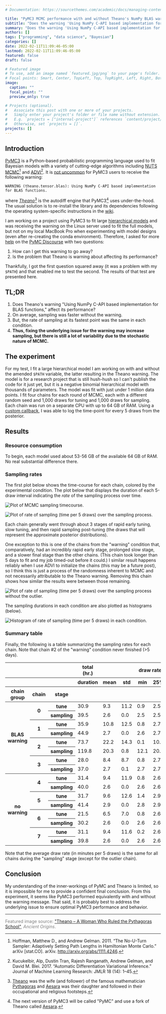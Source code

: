 ```yaml
---
# Documentation: https://sourcethemes.com/academic/docs/managing-content/

title: "PyMC3 MCMC performance with and without Theano's NumPy BLAS warning"
subtitle: "Does the warning 'Using NumPy C-API based implementation for BLAS functions' from Theano when using PyMC3 affect the performance of MCMC?"
summary: "Does the warning 'Using NumPy C-API based implementation for BLAS functions' from Theano when using PyMC3 affect the performance of MCMC?"
authors: []
tags: ["programming", "data science", "Bayesian"]
categories: []
date: 2022-02-11T11:09:46-05:00
lastmod: 2022-02-11T11:09:46-05:00
featured: false
draft: false

# Featured image
# To use, add an image named `featured.jpg/png` to your page's folder.
# Focal points: Smart, Center, TopLeft, Top, TopRight, Left, Right, BottomLeft, Bottom, BottomRight.
image:
  caption: ""
  focal_point: ""
  preview_only: true

# Projects (optional).
#   Associate this post with one or more of your projects.
#   Simply enter your project's folder or file name without extension.
#   E.g. `projects = ["internal-project"]` references `content/project/deep-learning/index.md`.
#   Otherwise, set `projects = []`.
projects: []
---
```


## Introduction

[PyMC3](https://docs.pymc.io/en/v3/) is a Python-based probabilistic programming language used to fit Bayesian models with a variety of cutting-edge algorithms including [NUTS MCMC](http://www.stat.columbia.edu/~gelman/research/published/nuts.pdf)[^1] and [ADVI](https://arxiv.org/abs/1603.00788)[^2].
It is [not uncommon](https://discourse.pymc.io/search?q=Using%20NumPy%20C-API%20based%20implementation%20for%20BLAS%20functions) for PyMC3 users to receive the following warning:

[^1]: Hoffman, Matthew D., and Andrew Gelman. 2011. “The No-U-Turn Sampler: Adaptively Setting Path Lengths in Hamiltonian Monte Carlo.” arXiv [stat.CO]. arXiv. <http://arxiv.org/abs/1111.4246>.
[^2]: Kucukelbir, Alp, Dustin Tran, Rajesh Ranganath, Andrew Gelman, and David M. Blei. 2017. “Automatic Differentiation Variational Inference.” Journal of Machine Learning Research: JMLR 18 (14): 1–45.

```text
WARNING (theano.tensor.blas): Using NumPy C-API based implementation
for BLAS functions.
```

where [*Theano*](https://github.com/Theano/Theano)[^3] is the autodiff engine that PyMC3[^4] uses under-the-hood.
The usual solution is to re-install the library and its dependencies following the operating system-specific instructions in the [wiki](https://github.com/pymc-devs/pymc/wiki).

[^3]: [Theano](https://en.wikipedia.org/wiki/Theano_(philosopher)) was the wife (and follower) of the famous mathematician [Pythagoras](https://en.wikipedia.org/wiki/Pythagoras) and [Aesara](https://en.wikipedia.org/wiki/Aesara) was their daughter and followed in their occupational and religious footsteps.
[^4]: The next version of PyMC3 will be called "PyMC" and use a fork of Theano called [Aesara](https://github.com/aesara-devs/aesara).

I am working on a project using PyMC3 to fit large [hierarchical models](https://docs.pymc.io/en/v3/pymc-examples/examples/case_studies/multilevel_modeling.html) and was receiving the warning on the Linux server used to fit the full models, but not on my local MacBook Pro when experimenting with model designs (even after re-creating the conda environment).
Therefore, I asked for more [help](https://discourse.pymc.io/t/numpy-c-api-based-implementation-for-blas-functions-is-it-a-problem/8690) on the [PyMC Discourse](https://discourse.pymc.io) with two questions:

1. How can I get this warning to go away?
2. Is the problem that Theano is warning about affecting its performance?

Thankfully, I got the first question squared away (it was a problem with my `$PATH`) and that enabled me to test the second.
The results of that test are presented here.

## TL;DR

1. Does Theano's warning "Using NumPy C-API based implementation for BLAS functions," affect its performance?
2. On average, sampling was faster without the warning.
3. But, the rate of sampling at its fastest point was the same in each condition.
4. **Thus, fixing the underlying issue for the warning may increase sampling, but there is still a lot of variability due to the stochastic nature of MCMC.**

## The experiment

For my test, I fit a large hierarchical model I am working on with and without the amended `$PATH` variable, the latter resulting in the Theano warning.
The model is for a research project that is still hush-hush so I can't publish the code for it just yet, but it is a negative binomial hierarchical model with thousands of parameters.
The model was fit with just under 1 million data points.
I fit four chains for each round of MCMC, each with a different random seed and 1,000 draws for tuning and 1,000 draws for sampling.
Each chain was run on a separate CPU with up to 64 GB of RAM.
Using a [custom callback](https://docs.pymc.io/en/v3/pymc-examples/examples/pymc3_howto/sampling_callback.html), I was able to log the time-point for every 5 draws from the posterior.

## Results

### Resource consumption

To begin, each model used about 53-56 GB of the available 64 GB of RAM.
No real substantial difference there.

### Sampling rates

The first plot below shows the time-course for each chain, colored by the experimental condition.
The plot below that displays the duration of each 5-draw interval indicating the *rate* of the sampling process over time.

![Plot of MCMC sampling timecourse.](assets/010_010_pymc3-callback-tracking_21_0.png)

![Plot of rate of sampling (time per 5 draws) over the sampling process.](assets/010_010_pymc3-callback-tracking_25_0.png)

Each chain generally went through about 3 stages of rapid early tuning, slow tuning, and then rapid sampling post-tuning (the draws that will represent the approximate posterior distributions).

One exception to this is one of the chains from the "warning" condition that, comparatively, had an incredibly rapid early stage, prolonged slow stage, and a slower final stage than the other chains. (This chain took longer than 5 days to fit and my job timed-out before it could.)
I similar result happens reliably when I use ADVI to initialize the chains (this may be a future post), so I think this is just a process of the randomness inherent to MCMC and not necessarily attributable to the Theano warning.
Removing this chain shows how similar the results were between those remaining.

![Plot of rate of sampling (time per 5 draws) over the sampling process without the outlier.](assets/010_010_pymc3-callback-tracking_27_0.png)

The sampling durations in each condition are also plotted as histograms (below).

![Histogram of rate of sampling (time per 5 draws) in each condition.](assets/010_010_pymc3-callback-tracking_28_1.png)

### Summary table

Finally, the following is a table summarizing the sampling rates for each chain.
Note that chain #2 of the "warning" condition never finished (>5 days).

<style type="text/css">
</style>
<table id="T_ab270_">
  <thead>
    <tr>
      <th class="blank" >&nbsp;</th>
      <th class="blank" >&nbsp;</th>
      <th class="blank level0" >&nbsp;</th>
      <th class="col_heading level0 col0" >total (hr.)</th>
      <th class="col_heading level0 col1" colspan="7">draw rate (min.)</th>
    </tr>
    <tr>
      <th class="blank" >&nbsp;</th>
      <th class="blank" >&nbsp;</th>
      <th class="blank level1" >&nbsp;</th>
      <th class="col_heading level1 col0" >duration</th>
      <th class="col_heading level1 col1" >mean</th>
      <th class="col_heading level1 col2" >std</th>
      <th class="col_heading level1 col3" >min</th>
      <th class="col_heading level1 col4" >25%</th>
      <th class="col_heading level1 col5" >50%</th>
      <th class="col_heading level1 col6" >75%</th>
      <th class="col_heading level1 col7" >max</th>
    </tr>
    <tr>
      <th class="index_name level0" >chain group</th>
      <th class="index_name level1" >chain</th>
      <th class="index_name level2" >stage</th>
      <th class="blank col0" >&nbsp;</th>
      <th class="blank col1" >&nbsp;</th>
      <th class="blank col2" >&nbsp;</th>
      <th class="blank col3" >&nbsp;</th>
      <th class="blank col4" >&nbsp;</th>
      <th class="blank col5" >&nbsp;</th>
      <th class="blank col6" >&nbsp;</th>
      <th class="blank col7" >&nbsp;</th>
    </tr>
  </thead>
  <tbody>
    <tr>
      <th id="T_ab270_level0_row0" class="row_heading level0 row0" rowspan="8">BLAS warning</th>
      <th id="T_ab270_level1_row0" class="row_heading level1 row0" rowspan="2">0</th>
      <th id="T_ab270_level2_row0" class="row_heading level2 row0" >tune</th>
      <td id="T_ab270_row0_col0" class="data row0 col0" >30.9</td>
      <td id="T_ab270_row0_col1" class="data row0 col1" >9.3</td>
      <td id="T_ab270_row0_col2" class="data row0 col2" >11.2</td>
      <td id="T_ab270_row0_col3" class="data row0 col3" >0.9</td>
      <td id="T_ab270_row0_col4" class="data row0 col4" >2.5</td>
      <td id="T_ab270_row0_col5" class="data row0 col5" >2.6</td>
      <td id="T_ab270_row0_col6" class="data row0 col6" >10.1</td>
      <td id="T_ab270_row0_col7" class="data row0 col7" >40.5</td>
    </tr>
    <tr>
      <th id="T_ab270_level2_row1" class="row_heading level2 row1" >sampling</th>
      <td id="T_ab270_row1_col0" class="data row1 col0" >39.5</td>
      <td id="T_ab270_row1_col1" class="data row1 col1" >2.6</td>
      <td id="T_ab270_row1_col2" class="data row1 col2" >0.0</td>
      <td id="T_ab270_row1_col3" class="data row1 col3" >2.5</td>
      <td id="T_ab270_row1_col4" class="data row1 col4" >2.5</td>
      <td id="T_ab270_row1_col5" class="data row1 col5" >2.6</td>
      <td id="T_ab270_row1_col6" class="data row1 col6" >2.6</td>
      <td id="T_ab270_row1_col7" class="data row1 col7" >2.6</td>
    </tr>
    <tr>
      <th id="T_ab270_level1_row2" class="row_heading level1 row2" rowspan="2">1</th>
      <th id="T_ab270_level2_row2" class="row_heading level2 row2" >tune</th>
      <td id="T_ab270_row2_col0" class="data row2 col0" >35.9</td>
      <td id="T_ab270_row2_col1" class="data row2 col1" >10.8</td>
      <td id="T_ab270_row2_col2" class="data row2 col2" >12.5</td>
      <td id="T_ab270_row2_col3" class="data row2 col3" >0.8</td>
      <td id="T_ab270_row2_col4" class="data row2 col4" >2.7</td>
      <td id="T_ab270_row2_col5" class="data row2 col5" >2.7</td>
      <td id="T_ab270_row2_col6" class="data row2 col6" >10.5</td>
      <td id="T_ab270_row2_col7" class="data row2 col7" >42.6</td>
    </tr>
    <tr>
      <th id="T_ab270_level2_row3" class="row_heading level2 row3" >sampling</th>
      <td id="T_ab270_row3_col0" class="data row3 col0" >44.9</td>
      <td id="T_ab270_row3_col1" class="data row3 col1" >2.7</td>
      <td id="T_ab270_row3_col2" class="data row3 col2" >0.0</td>
      <td id="T_ab270_row3_col3" class="data row3 col3" >2.6</td>
      <td id="T_ab270_row3_col4" class="data row3 col4" >2.7</td>
      <td id="T_ab270_row3_col5" class="data row3 col5" >2.7</td>
      <td id="T_ab270_row3_col6" class="data row3 col6" >2.7</td>
      <td id="T_ab270_row3_col7" class="data row3 col7" >2.8</td>
    </tr>
    <tr>
      <th id="T_ab270_level1_row4" class="row_heading level1 row4" rowspan="2">2</th>
      <th id="T_ab270_level2_row4" class="row_heading level2 row4" >tune</th>
      <td id="T_ab270_row4_col0" class="data row4 col0" >73.7</td>
      <td id="T_ab270_row4_col1" class="data row4 col1" >22.2</td>
      <td id="T_ab270_row4_col2" class="data row4 col2" >14.3</td>
      <td id="T_ab270_row4_col3" class="data row4 col3" >0.1</td>
      <td id="T_ab270_row4_col4" class="data row4 col4" >10.0</td>
      <td id="T_ab270_row4_col5" class="data row4 col5" >20.2</td>
      <td id="T_ab270_row4_col6" class="data row4 col6" >39.2</td>
      <td id="T_ab270_row4_col7" class="data row4 col7" >40.5</td>
    </tr>
    <tr>
      <th id="T_ab270_level2_row5" class="row_heading level2 row5" >sampling</th>
      <td id="T_ab270_row5_col0" class="data row5 col0" >119.8</td>
      <td id="T_ab270_row5_col1" class="data row5 col1" >20.3</td>
      <td id="T_ab270_row5_col2" class="data row5 col2" >0.8</td>
      <td id="T_ab270_row5_col3" class="data row5 col3" >12.1</td>
      <td id="T_ab270_row5_col4" class="data row5 col4" >20.2</td>
      <td id="T_ab270_row5_col5" class="data row5 col5" >20.2</td>
      <td id="T_ab270_row5_col6" class="data row5 col6" >20.6</td>
      <td id="T_ab270_row5_col7" class="data row5 col7" >21.0</td>
    </tr>
    <tr>
      <th id="T_ab270_level1_row6" class="row_heading level1 row6" rowspan="2">3</th>
      <th id="T_ab270_level2_row6" class="row_heading level2 row6" >tune</th>
      <td id="T_ab270_row6_col0" class="data row6 col0" >28.0</td>
      <td id="T_ab270_row6_col1" class="data row6 col1" >8.4</td>
      <td id="T_ab270_row6_col2" class="data row6 col2" >8.7</td>
      <td id="T_ab270_row6_col3" class="data row6 col3" >0.8</td>
      <td id="T_ab270_row6_col4" class="data row6 col4" >2.7</td>
      <td id="T_ab270_row6_col5" class="data row6 col5" >3.2</td>
      <td id="T_ab270_row6_col6" class="data row6 col6" >10.6</td>
      <td id="T_ab270_row6_col7" class="data row6 col7" >42.0</td>
    </tr>
    <tr>
      <th id="T_ab270_level2_row7" class="row_heading level2 row7" >sampling</th>
      <td id="T_ab270_row7_col0" class="data row7 col0" >37.0</td>
      <td id="T_ab270_row7_col1" class="data row7 col1" >2.7</td>
      <td id="T_ab270_row7_col2" class="data row7 col2" >0.1</td>
      <td id="T_ab270_row7_col3" class="data row7 col3" >2.7</td>
      <td id="T_ab270_row7_col4" class="data row7 col4" >2.7</td>
      <td id="T_ab270_row7_col5" class="data row7 col5" >2.7</td>
      <td id="T_ab270_row7_col6" class="data row7 col6" >2.7</td>
      <td id="T_ab270_row7_col7" class="data row7 col7" >3.8</td>
    </tr>
    <tr>
      <th id="T_ab270_level0_row8" class="row_heading level0 row8" rowspan="8">no warning</th>
      <th id="T_ab270_level1_row8" class="row_heading level1 row8" rowspan="2">4</th>
      <th id="T_ab270_level2_row8" class="row_heading level2 row8" >tune</th>
      <td id="T_ab270_row8_col0" class="data row8 col0" >31.4</td>
      <td id="T_ab270_row8_col1" class="data row8 col1" >9.4</td>
      <td id="T_ab270_row8_col2" class="data row8 col2" >11.9</td>
      <td id="T_ab270_row8_col3" class="data row8 col3" >0.8</td>
      <td id="T_ab270_row8_col4" class="data row8 col4" >2.6</td>
      <td id="T_ab270_row8_col5" class="data row8 col5" >2.6</td>
      <td id="T_ab270_row8_col6" class="data row8 col6" >10.2</td>
      <td id="T_ab270_row8_col7" class="data row8 col7" >41.3</td>
    </tr>
    <tr>
      <th id="T_ab270_level2_row9" class="row_heading level2 row9" >sampling</th>
      <td id="T_ab270_row9_col0" class="data row9 col0" >40.0</td>
      <td id="T_ab270_row9_col1" class="data row9 col1" >2.6</td>
      <td id="T_ab270_row9_col2" class="data row9 col2" >0.0</td>
      <td id="T_ab270_row9_col3" class="data row9 col3" >2.6</td>
      <td id="T_ab270_row9_col4" class="data row9 col4" >2.6</td>
      <td id="T_ab270_row9_col5" class="data row9 col5" >2.6</td>
      <td id="T_ab270_row9_col6" class="data row9 col6" >2.6</td>
      <td id="T_ab270_row9_col7" class="data row9 col7" >2.6</td>
    </tr>
    <tr>
      <th id="T_ab270_level1_row10" class="row_heading level1 row10" rowspan="2">5</th>
      <th id="T_ab270_level2_row10" class="row_heading level2 row10" >tune</th>
      <td id="T_ab270_row10_col0" class="data row10 col0" >31.7</td>
      <td id="T_ab270_row10_col1" class="data row10 col1" >9.6</td>
      <td id="T_ab270_row10_col2" class="data row10 col2" >12.6</td>
      <td id="T_ab270_row10_col3" class="data row10 col3" >1.4</td>
      <td id="T_ab270_row10_col4" class="data row10 col4" >2.9</td>
      <td id="T_ab270_row10_col5" class="data row10 col5" >2.9</td>
      <td id="T_ab270_row10_col6" class="data row10 col6" >11.4</td>
      <td id="T_ab270_row10_col7" class="data row10 col7" >45.9</td>
    </tr>
    <tr>
      <th id="T_ab270_level2_row11" class="row_heading level2 row11" >sampling</th>
      <td id="T_ab270_row11_col0" class="data row11 col0" >41.4</td>
      <td id="T_ab270_row11_col1" class="data row11 col1" >2.9</td>
      <td id="T_ab270_row11_col2" class="data row11 col2" >0.0</td>
      <td id="T_ab270_row11_col3" class="data row11 col3" >2.8</td>
      <td id="T_ab270_row11_col4" class="data row11 col4" >2.9</td>
      <td id="T_ab270_row11_col5" class="data row11 col5" >2.9</td>
      <td id="T_ab270_row11_col6" class="data row11 col6" >2.9</td>
      <td id="T_ab270_row11_col7" class="data row11 col7" >2.9</td>
    </tr>
    <tr>
      <th id="T_ab270_level1_row12" class="row_heading level1 row12" rowspan="2">6</th>
      <th id="T_ab270_level2_row12" class="row_heading level2 row12" >tune</th>
      <td id="T_ab270_row12_col0" class="data row12 col0" >21.5</td>
      <td id="T_ab270_row12_col1" class="data row12 col1" >6.5</td>
      <td id="T_ab270_row12_col2" class="data row12 col2" >7.0</td>
      <td id="T_ab270_row12_col3" class="data row12 col3" >0.8</td>
      <td id="T_ab270_row12_col4" class="data row12 col4" >2.6</td>
      <td id="T_ab270_row12_col5" class="data row12 col5" >2.6</td>
      <td id="T_ab270_row12_col6" class="data row12 col6" >10.2</td>
      <td id="T_ab270_row12_col7" class="data row12 col7" >41.2</td>
    </tr>
    <tr>
      <th id="T_ab270_level2_row13" class="row_heading level2 row13" >sampling</th>
      <td id="T_ab270_row13_col0" class="data row13 col0" >30.2</td>
      <td id="T_ab270_row13_col1" class="data row13 col1" >2.6</td>
      <td id="T_ab270_row13_col2" class="data row13 col2" >0.0</td>
      <td id="T_ab270_row13_col3" class="data row13 col3" >2.6</td>
      <td id="T_ab270_row13_col4" class="data row13 col4" >2.6</td>
      <td id="T_ab270_row13_col5" class="data row13 col5" >2.6</td>
      <td id="T_ab270_row13_col6" class="data row13 col6" >2.6</td>
      <td id="T_ab270_row13_col7" class="data row13 col7" >2.6</td>
    </tr>
    <tr>
      <th id="T_ab270_level1_row14" class="row_heading level1 row14" rowspan="2">7</th>
      <th id="T_ab270_level2_row14" class="row_heading level2 row14" >tune</th>
      <td id="T_ab270_row14_col0" class="data row14 col0" >31.1</td>
      <td id="T_ab270_row14_col1" class="data row14 col1" >9.4</td>
      <td id="T_ab270_row14_col2" class="data row14 col2" >11.6</td>
      <td id="T_ab270_row14_col3" class="data row14 col3" >0.2</td>
      <td id="T_ab270_row14_col4" class="data row14 col4" >2.6</td>
      <td id="T_ab270_row14_col5" class="data row14 col5" >2.6</td>
      <td id="T_ab270_row14_col6" class="data row14 col6" >10.3</td>
      <td id="T_ab270_row14_col7" class="data row14 col7" >41.4</td>
    </tr>
    <tr>
      <th id="T_ab270_level2_row15" class="row_heading level2 row15" >sampling</th>
      <td id="T_ab270_row15_col0" class="data row15 col0" >39.8</td>
      <td id="T_ab270_row15_col1" class="data row15 col1" >2.6</td>
      <td id="T_ab270_row15_col2" class="data row15 col2" >0.0</td>
      <td id="T_ab270_row15_col3" class="data row15 col3" >2.6</td>
      <td id="T_ab270_row15_col4" class="data row15 col4" >2.6</td>
      <td id="T_ab270_row15_col5" class="data row15 col5" >2.6</td>
      <td id="T_ab270_row15_col6" class="data row15 col6" >2.6</td>
      <td id="T_ab270_row15_col7" class="data row15 col7" >2.6</td>
    </tr>
  </tbody>
</table>

Note that the average draw rate (in minutes per 5 draws) is the same for all chains during the "sampling" stage (except for the outlier chain).

## Conclusion

My understanding of the inner-workings of PyMC and Theano is limited, so it is impossible for me to provide a confident final conclusion.
From this experiment, it seems like PyMC3 performed equivalently with and without the warning message.
That said, it is probably best to address the underlying issue to ensure optimal PyMC3 performance and behavior.

---

<span style="color: gray">Featured image source: ["Theano – A Woman Who Ruled the Pythagoras School"](https://www.ancient-origins.net/history-famous-people/theano-woman-who-ruled-pythagoras-school-005965), *Ancient Origins*.</span>
